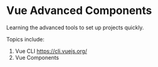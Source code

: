 # Vue Advanced Components

Learning the advanced tools to set up projects quickly.

Topics include:

1. Vue CLI https://cli.vuejs.org/
2. Vue Components 
